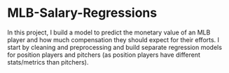 # MLB-Salary-Regressions
In this project, I build a model to predict the monetary value of an MLB player and how much compensation they should expect for their efforts. I start by cleaning and preprocessing and build separate regression models for position players and pitchers (as position players have different stats/metrics than pitchers).
